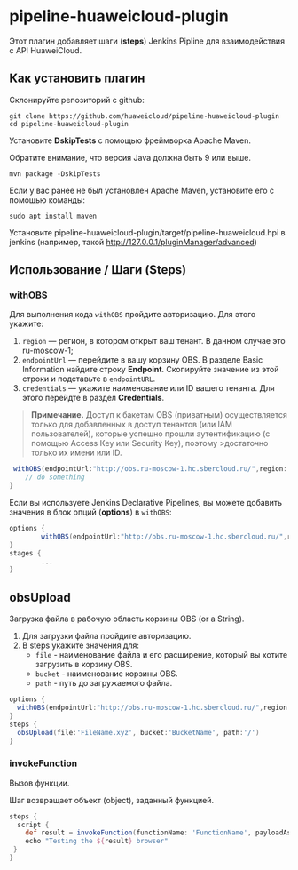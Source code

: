# pipeline-huaweicloud-plugin

Этот плагин добавляет шаги (**steps**) Jenkins Pipline для взаимодействия с API HuaweiCloud.

## Как установить плагин

Склонируйте репозиторий с github: 
```
git clone https://github.com/huaweicloud/pipeline-huaweicloud-plugin
cd pipeline-huaweicloud-plugin
```
Установите **DskipTests** с помощью фреймворка Apache Maven. 

Обратите внимание, что версия Java должна быть 9 или выше.
```
mvn package -DskipTests
```
Если у вас ранее не был установлен Apache Maven, установите его с помощью команды: 

```
sudo apt install maven
```
Установите pipeline-huaweicloud-plugin/target/pipeline-huaweicloud.hpi в jenkins (например, такой http://127.0.0.1/pluginManager/advanced)


## Использование / Шаги (Steps)

### withOBS

Для выполнения кода `withOBS` пройдите авторизацию. Для этого укажите: 

1.	`region` — регион, в котором открыт ваш тенант. В данном случае это ru-moscow-1;
2.	`endpointUrl` — перейдите в вашу корзину OBS. В разделе Basic Information найдите строку **Endpoint**.  Скопируйте значение из этой строки и подставьте в `endpointURL`.
3.	`credentials` — укажите наименование или ID вашего тенанта. Для этого перейдте в раздел **Credentials**.

>**Примечание.** 
>Доступ к бакетам ОBS (приватным) осуществляется только для добавленных в доступ тенантов (или IАМ пользователей), которые успешно прошли аутентификацию (с помощью Аccess Кey или Security Key), поэтому >достаточно только их имени или ID.


```groovy
 withOBS(endpointUrl:"http://obs.ru-moscow-1.hc.sbercloud.ru/",region:'ru-moscow-1',credentials:'TenantName/TenantId') {
    // do something
}
```

Если вы используете Jenkins Declarative Pipelines, вы можете добавить значения в блок опций (**options**) в `withOBS`:

```groovy
options {
        withOBS(endpointUrl:"http://obs.ru-moscow-1.hc.sbercloud.ru/",region:'ru-moscow-1',credentials:'TenantName/TenantId')
}
stages {
        ...
}
```
## obsUpload

Загрузка файла в рабочую область корзины OBS (or a String).

1. Для загрузки файла пройдите авторизацию.
2. В steps укажите значения для:
   - `file` - наименование файла и его расширение, который вы хотите загрузить в корзину OBS.
   - `bucket` - наименование корзины OBS.
   - `path` - путь до загружаемого файла.

```groovy
options {
  withOBS(endpointUrl:"http://obs.ru-moscow-1.hc.sbercloud.ru/",region:'ru-moscow-1',credentials:'TenantName/TenantId')
}
steps {
  obsUpload(file:'FileName.xyz', bucket:'BucketName', path:'/')
}
```

### invokeFunction

Вызов функции.

Шаг возвращает объект (object), заданный функцией.

```groovy
steps {
  script {
    def result = invokeFunction(functionName: 'FunctionName', payloadAsString: '{"key": "value"}')
    echo "Testing the ${result} browser"
 }
}
```
